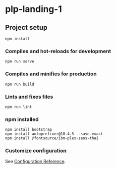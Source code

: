 # plp-landing-1

## Project setup

```
npm install
```

### Compiles and hot-reloads for development

```
npm run serve
```

### Compiles and minifies for production

```
npm run build
```

### Lints and fixes files

```
npm run lint
```

### npm installed

```
npm install bootstrap
npm install autoprefixer@10.4.5 --save-exact
npm install @fontsource/ibm-plex-sans-thai
```

### Customize configuration

See [Configuration Reference](https://cli.vuejs.org/config/).
